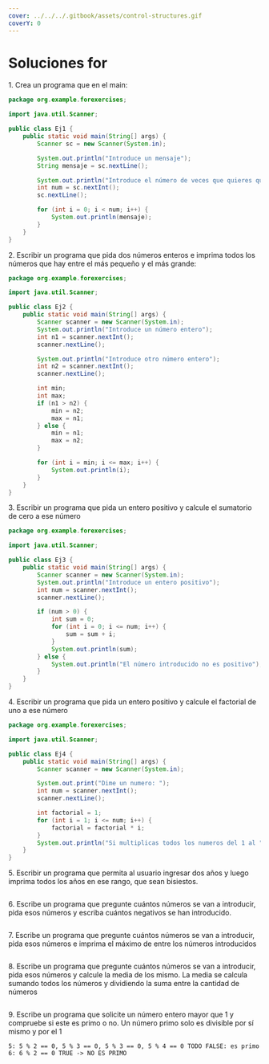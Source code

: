 ```yaml
---
cover: ../../../.gitbook/assets/control-structures.gif
coverY: 0
---
```


# Soluciones for

1\. Crea un programa que en el main:

```java
package org.example.forexercises;

import java.util.Scanner;

public class Ej1 {
    public static void main(String[] args) {
        Scanner sc = new Scanner(System.in);

        System.out.println("Introduce un mensaje");
        String mensaje = sc.nextLine();

        System.out.println("Introduce el número de veces que quieres que se repita el mensaje");
        int num = sc.nextInt();
        sc.nextLine();

        for (int i = 0; i < num; i++) {
            System.out.println(mensaje);
        }
    }
} 
```

2\. Escribir un programa que pida dos números enteros e imprima todos los números que hay entre el más pequeño y el más grande:

```java
package org.example.forexercises;

import java.util.Scanner;

public class Ej2 {
    public static void main(String[] args) {
        Scanner scanner = new Scanner(System.in);
        System.out.println("Introduce un número entero");
        int n1 = scanner.nextInt();
        scanner.nextLine();

        System.out.println("Introduce otro número entero");
        int n2 = scanner.nextInt();
        scanner.nextLine();

        int min;
        int max;
        if (n1 > n2) {
            min = n2;
            max = n1;
        } else {
            min = n1;
            max = n2;
        }

        for (int i = min; i <= max; i++) {
            System.out.println(i);
        }
    }
}

```

3\. Escribir un programa que pida un entero positivo y calcule el sumatorio de cero a ese número

```java
package org.example.forexercises;

import java.util.Scanner;

public class Ej3 {
    public static void main(String[] args) {
        Scanner scanner = new Scanner(System.in);
        System.out.println("Introduce un entero positivo");
        int num = scanner.nextInt();
        scanner.nextLine();

        if (num > 0) {
            int sum = 0;
            for (int i = 0; i <= num; i++) {
                sum = sum + i;
            }
            System.out.println(sum);
        } else {
            System.out.println("El número introducido no es positivo");
        }
    }
}

```

4\. Escribir un programa que pida un entero positivo y calcule el factorial de uno a ese número

```java
package org.example.forexercises;

import java.util.Scanner;

public class Ej4 {
    public static void main(String[] args) {
        Scanner scanner = new Scanner(System.in);

        System.out.print("Dime un numero: ");
        int num = scanner.nextInt();
        scanner.nextLine();

        int factorial = 1;
        for (int i = 1; i <= num; i++) {
            factorial = factorial * i;
        }
        System.out.println("Si multiplicas todos los numeros del 1 al " + num + " da de resultado: " + factorial);
    }
}
```

5\. Escribir un programa que permita al usuario ingresar dos años y luego imprima todos los años en ese rango, que sean bisiestos.

```java
```

6\. Escribe un programa que pregunte cuántos números se van a introducir, pida esos números y escriba cuántos negativos se han introducido.

```java
```

7\. Escribe un programa que pregunte cuántos números se van a introducir, pida esos números e imprima el máximo de entre los números introducidos

```java
```

8\. Escribe un programa que pregunte cuántos números se van a introducir, pida esos números y calcule la media de los mismo. La media se calcula sumando todos los números y dividiendo la suma entre la cantidad de números

```java
```

9\. Escribe un programa que solicite un número entero mayor que 1 y compruebe si este es primo o no. Un número primo solo es divisible por sí mismo y por el 1

```
5: 5 % 2 == 0, 5 % 3 == 0, 5 % 3 == 0, 5 % 4 == 0 TODO FALSE: es primo 
6: 6 % 2 == 0 TRUE -> NO ES PRIMO
```

```java
```
